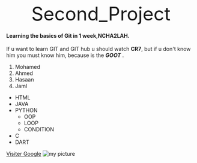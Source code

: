 <div align="center" style="font-size: 50px;">
    Second_Project
</div>


#### Learning the basics of Git in 1 week,NCHA2LAH.
If u want to learn GIT and GIT hub u should watch **CR7**, but if u don't know him you must know him, because is the ***GOOT*** .
1. Mohamed
1. Ahmed
1. Hasaan
1. Jaml

- HTML
- JAVA
- PYTHON
    - OOP
    - LOOP
    - CONDITION
- C
- DART

<a href="https://www.google.com" target="_blank">Visiter Google</a>
![my picture](C:\Users\pc\Downloads\pictureofMe.png)


